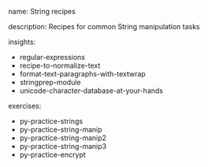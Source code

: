 name: String recipes

description: Recipes for common String manipulation tasks

insights:
  - regular-expressions
  - recipe-to-normalize-text
  - format-text-paragraphs-with-textwrap
  - stringprep-module
  - unicode-character-database-at-your-hands

exercises:
  - py-practice-strings
  - py-practice-string-manip
  - py-practice-string-manip2
  - py-practice-string-manip3
  - py-practice-encrypt
